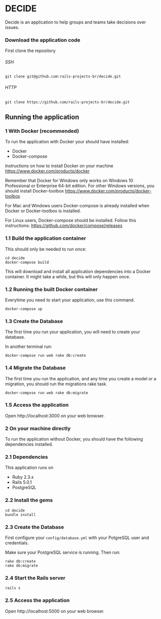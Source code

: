 # DECIDE

Decide is an application to help groups and teams take decisions over issues.


### Download the application code

First clone the repository

###### SSH

```
git clone git@github.com:rails-projects-br/decide.git
```

###### HTTP

```
git clone https://github.com/rails-projects-br/decide.git
```


## Running the application

### 1 With Docker (recommended)

To run the application with Docker your should have installed:

- Docker
- Docker-compose

Instructions on how to install Docker on your machine
https://www.docker.com/products/docker

Remember that Docker for Windows only works on Windows 10 Professional or Enterprise 64-bit edition. For other Windows versions, you should install Docker-toolbox
https://www.docker.com/products/docker-toolbox

For Mac and Windows users Docker-compose is already installed when Docker or Docker-toolbox is installed.

For Linux users, Docker-compose should be installed. Follow this instructions:
https://github.com/docker/compose/releases


### 1.1 Build the application container

This should only be needed to run once:
```
cd decide
docker-compose build
```

This will download and install all application dependencies into a Docker container. It might take a while, but this will only happen once.

### 1.2 Running the built Docker container

Everytime you need to start your application, use this command.
```
docker-compose up
```


### 1.3 Create the Database

The first time you run your application, you will need to create your database.

In another terminal run:
```
docker-compose run web rake db:create
```

### 1.4 Migrate the Database

The first time you run the application, and any time you create a model or a migration, you should run the migrations rake task.

```
docker-compose run web rake db:migrate
```

### 1.5 Access the application
Open http://localhost:3000 on your web browser.


### 2 On your machine directly

To run the application without Docker, you should have the following dependencies installed.


### 2.1 Dependencies

This application runs on

- Ruby 2.3.x
- Rails 5.0.1
- PostgreSQL


### 2.2 Install the gems

```
cd decide
bundle install
```


### 2.3 Create the Database

First configure your `config/database.yml` with your PotgreSQL user and credentials.

Make sure your PostgreSQL service is running. Then run:

```
rake db:create
rake db:migrate
```


### 2.4 Start the Rails server

```
rails s
```


### 2.5 Access the application

Open http://localhost:5000 on your web browser.
